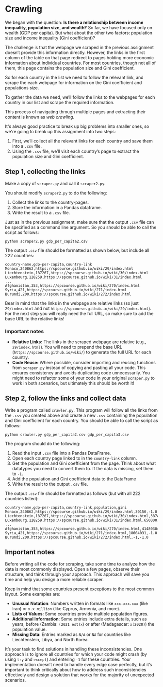 # Crawling

We began with the question: **Is there a relationship between income inequality, population size, and wealth?** So far, we have focused only on wealth (GDP per capita). But what about the other two factors: population size and income inequality (Gini coefficient)?

The challenge is that the webpage we scraped in the previous assignment doesn’t provide this information directly. However, the links in the first column of the table on that page redirect to pages holding more economic information about individual countries. For most countries, though not all of them, this page contains the population size and Gini coefficient.

So for each country in the list we need to follow the relevant link, and scrape the each webpage for information on the Gini coefficient and populations size.

To gather the data we need, we’ll follow the links to the webpages for each country in our list and scrape the required information.

This process of navigating through multiple pages and extracting their content is known as *web crawling*.

It's always good practice to break up big problems into smaller ones, so we're going to break up this assignment into two steps:

1. First, we’ll collect all the relevant links for each country and save them into a `.csv` file.
2. Using the `.csv` file, we’ll visit each country’s page to extract the population size and Gini coefficient.

## Step 1, collecting the links

Make a copy of `scraper.py` and call it `scraper2.py`.

You should modify `scraper2.py` to do the following:

1. Collect the links to the country-pages.
2. Store the information in a Pandas dataframe.
3. Write the result to a `.csv` file.

Just as in the previous assignment, make sure that the output `.csv` file can be specified as a command line argument. So you should be able to call the script as follows:

    python scraper2.py gdp_per_capita2.csv

The output `.csv` file should be formatted as shown below, but include all 222 countries:

    country-name,gdp-per-capita,country-link
    Monaco,240862,https://spcourse.github.io/wiki/29/index.html
    Liechtenstein,187267,https://spcourse.github.io/wiki/30/index.html
    Luxembourg,128259,https://spcourse.github.io/wiki/31/index.html
    ...
    Afghanistan,353,https://spcourse.github.io/wiki/270/index.html
    Syria,421,https://spcourse.github.io/wiki/271/index.html
    Burundi,200,https://spcourse.github.io/wiki/272/index.html

Bear in mind that the links in the webpage are relative links (so just `29/index.html` and not `https://spcourse.github.io/wiki/29/index.html`). For the next step you will really need the full URL, so make sure to add the base URL to the relative links!

### Important notes

- **Relative Links:** The links in the scraped webpage are relative (e.g., `29/index.html`). You will need to prepend the base URL (`https://spcourse.github.io/wiki/`) to generate the full URL for each country.
- **Code Reuse:** Where possible, consider importing and reusing functions from `scraper.py` instead of copying and pasting all your code. This ensures consistency and avoids duplicating code unnecessarily. You might need to refactor some of your code in your original `scraper.py` to work in both scenarios, but ultimately this should be worth it!

## Step 2, follow the links and collect data

Write a program called `crawler.py`. This program will follow all the links from the `.csv` you created above and create a new `.csv` containing the population and Gini coefficient for each country. You should be able to call the script as follows:

    python crawler.py gdp_per_capita2.csv gdp_per_capita3.csv

The program should do the following:

1. Read the input `.csv` file into a Pandas DataFrame.
2. Open each country page linked to in the `country-link` column.
3. Get the population and Gini coefficient from the page. Think about what datatypes you need to convert them to. If the data is missing, set them to `-1`.
4. Add the population and Gini coefficient data to the DataFrame
5. Write the result to the output `.csv` file.

The output `.csv` file should be formatted as follows (but with all 222 countries listed):

    country-name,gdp-per-capita,country-link,population,gini
    Monaco,240862,https://spcourse.github.io/wiki/29/index.html,39150,-1.0
    Liechtenstein,187267,https://spcourse.github.io/wiki/30/index.html,38748,-1.0
    Luxembourg,128259,https://spcourse.github.io/wiki/31/index.html,650000,32.3
    ...
    Afghanistan,353,https://spcourse.github.io/wiki/270/index.html,41480304,-1.0
    Syria,421,https://spcourse.github.io/wiki/271/index.html,18604031,-1.0
    Burundi,200,https://spcourse.github.io/wiki/272/index.html,-1,-1.0

## Important notes

Before writing all the code for scraping, take some time to analyze how the data is most commonly displayed. Open a few pages, observe their structure, and think through your approach. This approach will save you time and help you design a more reliable scraper.

Keep in mind that some countries present exceptions to the most common layout. Some examples are:

- **Unusual Notation**: Numbers written in formats like `xxx.xxx.xxx` (like Iran) or `x.x million` (like Cyprus, Armenia, and more).  
- **Lists of Values**: Some countries provide multiple population figures.
- **Additional Information**: Some entries include extra details, such as years, before (Zambia: `(2021 est)x`) or after (Madagascar: `x(2020)`) the population value.  
- **Missing Data**: Entries marked as `N/A` or `NA` for countries like Liechtenstein, Libya, and North Korea.

It’s your task to find solutions in handling these inconsistencies. One approach is to ignore all countries for which your code might crash (by using `try` and `except`) and entering `-1` for these countries. Your implementation doesn’t need to handle every edge case perfectly, but it’s important to think critically about how to address such inconsistencies effectively and design a solution that works for the majority of unexpected scenarios.
